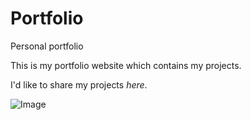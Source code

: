 # Portfolio
Personal portfolio

This is my portfolio website which contains my projects.

I'd like to share my projects _here_.

![Image](https://encrypted-tbn0.gstatic.com/images?q=tbn:ANd9GcQL05U-6b6eiCjOIOvw_WPqkWDwVEHUmUUFo1WODXM_V0Dj83M-uO_Avha4&s=10)
